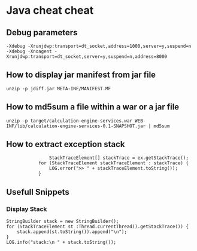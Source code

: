 # Java cheat cheat


## Debug parameters

    -Xdebug -Xrunjdwp:transport=dt_socket,address=1000,server=y,suspend=n
    -Xdebug -Xnoagent -Xrunjdwp:transport=dt_socket,server=y,suspend=n,address=8000

## How to display jar manifest from jar file

    unzip -p jdiff.jar META-INF/MANIFEST.MF

## How to md5sum a file within a war or a jar file

    unzip -p target/calculation-engine-services.war WEB-INF/lib/calculation-engine-services-0.1-SNAPSHOT.jar | md5sum

## How to extract exception stack

    	            StackTraceElement[] stackTrace = ex.getStackTrace();
	            for (StackTraceElement stackTraceElement : stackTrace) {
					LOG.error(">> " + stackTraceElement.toString());
				}

## Usefull Snippets

### Display Stack

    StringBuilder stack = new StringBuilder();
    for (StackTraceElement st :Thread.currentThread().getStackTrace()) {
    	stack.append(st.toString()).append("\n");
    }
    LOG.info("stack:\n " + stack.toString());

